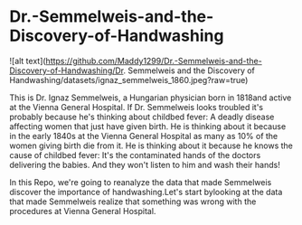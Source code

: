 # Dr.-Semmelweis-and-the-Discovery-of-Handwashing

![alt text](https://github.com/Maddy1299/Dr.-Semmelweis-and-the-Discovery-of-Handwashing/Dr. Semmelweis and the Discovery of Handwashing/datasets/ignaz_semmelweis_1860.jpeg?raw=true)

This is Dr. Ignaz Semmelweis, a Hungarian physician born in 1818and active at the Vienna General Hospital. If Dr. Semmelweis looks troubled it's probably because he's thinking about childbed fever: A deadly disease affecting women that just have given birth. He is thinking about it because in the early 1840s at the Vienna General Hospital as many as 10% of the women giving birth die from it. He is thinking about it because he knows the cause of childbed fever: It's the contaminated hands of the doctors delivering the babies. And they won't listen to him and wash their hands!

In this Repo, we're going to reanalyze the data that made Semmelweis discover the importance of handwashing.Let's start bylooking at the data that made Semmelweis realize that something was wrong with the procedures at Vienna General Hospital.
